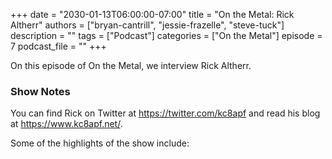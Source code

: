 +++
date = "2030-01-13T06:00:00-07:00"
title = "On the Metal: Rick Altherr"
authors = ["bryan-cantrill", "jessie-frazelle", "steve-tuck"]
description = ""
tags = ["Podcast"]
categories = ["On the Metal"]
episode = 7
podcast_file = ""
+++

On this episode of On the Metal, we interview Rick Altherr. 

### Show Notes

You can find Rick on Twitter at https://twitter.com/kc8apf and read his
blog at https://www.kc8apf.net/.

Some of the highlights of the show include: 

